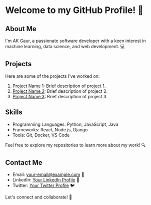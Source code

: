 # Welcome to my GitHub Profile! 🚀

## About Me
I'm AK Gaur, a passionate software developer with a keen interest in machine learning, data science, and web development. 💻

## Projects
Here are some of the projects I've worked on:

1. [Project Name 1](link-to-project-1): Brief description of project 1.
2. [Project Name 2](link-to-project-2): Brief description of project 2.
3. [Project Name 3](link-to-project-3): Brief description of project 3.

## Skills
- Programming Languages: Python, JavaScript, Java
- Frameworks: React, Node.js, Django
- Tools: Git, Docker, VS Code

Feel free to explore my repositories to learn more about my work! 🔍

## Contact Me
- Email: your-email@example.com 📧
- LinkedIn: [Your LinkedIn Profile](link-to-linkedin-profile) 🔗
- Twitter: [Your Twitter Profile](link-to-twitter-profile) 🐦

Let's connect and collaborate! 🤝

<!--
**akgaur12/akgaur12** is a ✨ _special_ ✨ repository because its `README.md` (this file) appears on your GitHub profile.

Here are some ideas to get you started:

- 🔭 I’m currently working on ...
- 🌱 I’m currently learning ...
- 👯 I’m looking to collaborate on ...
- 🤔 I’m looking for help with ...
- 💬 Ask me about ...
- 📫 How to reach me: ...
- 😄 Pronouns: ...
- ⚡ Fun fact: ...
-->
